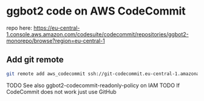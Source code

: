 # ggbot2 code on AWS CodeCommit

repo here: https://eu-central-1.console.aws.amazon.com/codesuite/codecommit/repositories/ggbot2-monorepo/browse?region=eu-central-1

## Add git remote

```sh
git remote add aws_codecommit ssh://git-codecommit.eu-central-1.amazonaws.com/v1/repos/ggbot2-monorepo
```

TODO See also ggbot2-codecommit-readonly-policy on IAM
TODO If CodeCommit does not work just use GitHub
